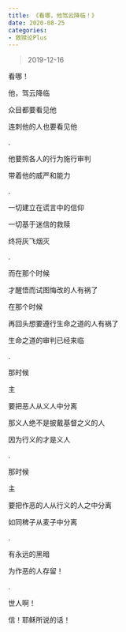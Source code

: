 ```yaml
---
title: 《看哪，他驾云降临！》
date: 2020-08-25 
categories:
- 救赎论Plus
---
```

> 2019-12-16

看哪！

他，驾云降临

众目都要看见他

连刺他的人也要看见他

.

他要照各人的行为施行审判

带着他的威严和能力

.

一切建立在谎言中的信仰

一切基于迷信的救赎

终将灰飞烟灭

<!--more-->

.

而在那个时候

才醒悟而试图悔改的人有祸了

在那个时候

再回头想要遵行生命之道的人有祸了

生命之道的审判已经来临

.

那时候

主

要把恶人从义人中分离

那义人绝不是披戴基督之义的人

因为行义的才是义人

.

那时候

主

要把作恶的人从行义的人之中分离

如同稗子从麦子中分离

.

有永远的黑暗

为作恶的人存留！

.

世人啊！

信！耶稣所说的话！